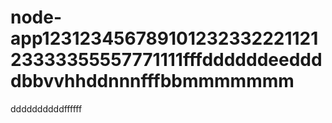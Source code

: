 # node-app12312345678910123233222112123333355557771111fffddddddeeddddbbvvhhddnnnfffbbmmmmmmm
ddddddddddffffff
